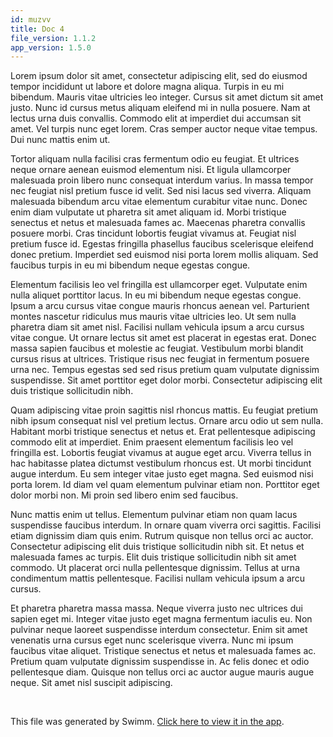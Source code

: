 ```yaml
---
id: muzvv
title: Doc 4
file_version: 1.1.2
app_version: 1.5.0
---
```


Lorem ipsum dolor sit amet, consectetur adipiscing elit, sed do eiusmod tempor incididunt ut labore et dolore magna aliqua. Turpis in eu mi bibendum. Mauris vitae ultricies leo integer. Cursus sit amet dictum sit amet justo. Nunc id cursus metus aliquam eleifend mi in nulla posuere. Nam at lectus urna duis convallis. Commodo elit at imperdiet dui accumsan sit amet. Vel turpis nunc eget lorem. Cras semper auctor neque vitae tempus. Dui nunc mattis enim ut.

Tortor aliquam nulla facilisi cras fermentum odio eu feugiat. Et ultrices neque ornare aenean euismod elementum nisi. Et ligula ullamcorper malesuada proin libero nunc consequat interdum varius. In massa tempor nec feugiat nisl pretium fusce id velit. Sed nisi lacus sed viverra. Aliquam malesuada bibendum arcu vitae elementum curabitur vitae nunc. Donec enim diam vulputate ut pharetra sit amet aliquam id. Morbi tristique senectus et netus et malesuada fames ac. Maecenas pharetra convallis posuere morbi. Cras tincidunt lobortis feugiat vivamus at. Feugiat nisl pretium fusce id. Egestas fringilla phasellus faucibus scelerisque eleifend donec pretium. Imperdiet sed euismod nisi porta lorem mollis aliquam. Sed faucibus turpis in eu mi bibendum neque egestas congue.

Elementum facilisis leo vel fringilla est ullamcorper eget. Vulputate enim nulla aliquet porttitor lacus. In eu mi bibendum neque egestas congue. Ipsum a arcu cursus vitae congue mauris rhoncus aenean vel. Parturient montes nascetur ridiculus mus mauris vitae ultricies leo. Ut sem nulla pharetra diam sit amet nisl. Facilisi nullam vehicula ipsum a arcu cursus vitae congue. Ut ornare lectus sit amet est placerat in egestas erat. Donec massa sapien faucibus et molestie ac feugiat. Vestibulum morbi blandit cursus risus at ultrices. Tristique risus nec feugiat in fermentum posuere urna nec. Tempus egestas sed sed risus pretium quam vulputate dignissim suspendisse. Sit amet porttitor eget dolor morbi. Consectetur adipiscing elit duis tristique sollicitudin nibh.

Quam adipiscing vitae proin sagittis nisl rhoncus mattis. Eu feugiat pretium nibh ipsum consequat nisl vel pretium lectus. Ornare arcu odio ut sem nulla. Habitant morbi tristique senectus et netus et. Erat pellentesque adipiscing commodo elit at imperdiet. Enim praesent elementum facilisis leo vel fringilla est. Lobortis feugiat vivamus at augue eget arcu. Viverra tellus in hac habitasse platea dictumst vestibulum rhoncus est. Ut morbi tincidunt augue interdum. Eu sem integer vitae justo eget magna. Sed euismod nisi porta lorem. Id diam vel quam elementum pulvinar etiam non. Porttitor eget dolor morbi non. Mi proin sed libero enim sed faucibus.

Nunc mattis enim ut tellus. Elementum pulvinar etiam non quam lacus suspendisse faucibus interdum. In ornare quam viverra orci sagittis. Facilisi etiam dignissim diam quis enim. Rutrum quisque non tellus orci ac auctor. Consectetur adipiscing elit duis tristique sollicitudin nibh sit. Et netus et malesuada fames ac turpis. Elit duis tristique sollicitudin nibh sit amet commodo. Ut placerat orci nulla pellentesque dignissim. Tellus at urna condimentum mattis pellentesque. Facilisi nullam vehicula ipsum a arcu cursus.

Et pharetra pharetra massa massa. Neque viverra justo nec ultrices dui sapien eget mi. Integer vitae justo eget magna fermentum iaculis eu. Non pulvinar neque laoreet suspendisse interdum consectetur. Enim sit amet venenatis urna cursus eget nunc scelerisque viverra. Nunc mi ipsum faucibus vitae aliquet. Tristique senectus et netus et malesuada fames ac. Pretium quam vulputate dignissim suspendisse in. Ac felis donec et odio pellentesque diam. Quisque non tellus orci ac auctor augue mauris augue neque. Sit amet nisl suscipit adipiscing.

<br/>

This file was generated by Swimm. [Click here to view it in the app](/repos/Z2l0aHViJTNBJTNBc21hcnQtbWlycm9yJTNBJTNBSWRpdFllZ2VyU3dpbW0=/docs/muzvv).
